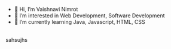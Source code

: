 - 👋 Hi, I’m Vaishnavi Nimrot
- 👀 I’m interested in Web Development, Software Development
- 🌱 I’m currently learning Java, Javascript, HTML, CSS

<Br>
sahsujhs
<!---
vaishnavinimrot/vaishnavinimrot is a ✨ special ✨ repository because its `README.md` (this file) appears on your GitHub profile.
You can click the Preview link to take a look at your changes.
--->

